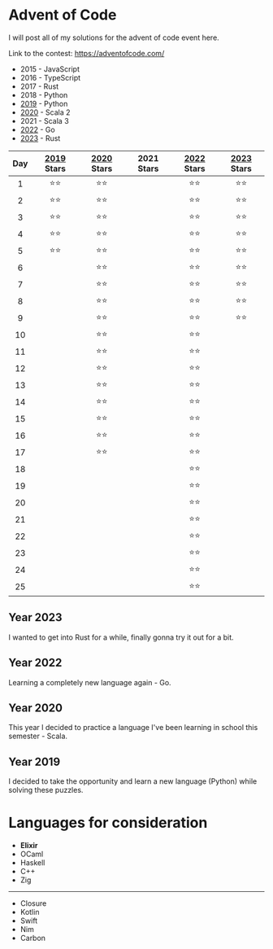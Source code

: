 # Advent of Code

I will post all of my solutions for the advent of code event here.

Link to the contest: https://adventofcode.com/

- 2015 - JavaScript
- 2016 - TypeScript
- 2017 - Rust
- 2018 - Python
- [2019](/2019/) - Python
- [2020](/2020/src/main/scala/aoc/) - Scala 2
- 2021 - Scala 3
- [2022](/2022/) - Go
- [2023](/2023/) - Rust

| **Day** | [2019](/2019/) **Stars** | [2020](/2020/src/main/scala/aoc/) **Stars** | 2021 **Stars** | [2022](/2022/) **Stars** | [2023](/2023/) **Stars** |
| :-----: | :----------------------: | :-----------------------------------------: | :------------: | :----------------------: | :----------------------: |
|    1    |           ⭐⭐           |                    ⭐⭐                     |                |           ⭐⭐           |            ⭐⭐          |
|    2    |           ⭐⭐           |                    ⭐⭐                     |                |           ⭐⭐           |            ⭐⭐          | 
|    3    |           ⭐⭐           |                    ⭐⭐                     |                |           ⭐⭐           |            ⭐⭐          |
|    4    |           ⭐⭐           |                    ⭐⭐                     |                |           ⭐⭐           |            ⭐⭐          |
|    5    |           ⭐⭐           |                    ⭐⭐                     |                |           ⭐⭐           |            ⭐⭐          |
|    6    |                          |                    ⭐⭐                     |                |           ⭐⭐           |            ⭐⭐          |
|    7    |                          |                    ⭐⭐                     |                |           ⭐⭐           |            ⭐⭐          |
|    8    |                          |                    ⭐⭐                     |                |           ⭐⭐           |            ⭐⭐          |
|    9    |                          |                    ⭐⭐                     |                |           ⭐⭐           |            ⭐⭐          |
|   10    |                          |                    ⭐⭐                     |                |           ⭐⭐           |                          |
|   11    |                          |                    ⭐⭐                     |                |           ⭐⭐           |                          |
|   12    |                          |                    ⭐⭐                     |                |           ⭐⭐           |                          |
|   13    |                          |                    ⭐⭐                     |                |           ⭐⭐           |                          |
|   14    |                          |                    ⭐⭐                     |                |           ⭐⭐           |                          |
|   15    |                          |                    ⭐⭐                     |                |           ⭐⭐           |                          |
|   16    |                          |                    ⭐⭐                     |                |           ⭐⭐           |                          |
|   17    |                          |                    ⭐⭐                     |                |           ⭐⭐           |                          |
|   18    |                          |                                             |                |           ⭐⭐           |                          |
|   19    |                          |                                             |                |           ⭐⭐           |                          |
|   20    |                          |                                             |                |           ⭐⭐           |                          |
|   21    |                          |                                             |                |           ⭐⭐           |                          |
|   22    |                          |                                             |                |           ⭐⭐           |                          |
|   23    |                          |                                             |                |           ⭐⭐           |                          |
|   24    |                          |                                             |                |           ⭐⭐           |                          |
|   25    |                          |                                             |                |           ⭐⭐           |                          |

## Year 2023

I wanted to get into Rust for a while, finally gonna try it out for a bit.

## Year 2022

Learning a completely new language again - Go.

## Year 2020

This year I decided to practice a language I've been learning in school this semester - Scala.

## Year 2019

I decided to take the opportunity and learn a new language (Python) while solving these puzzles.

# Languages for consideration

- **Elixir**
- OCaml
- Haskell
- C++
- Zig

---

- Closure
- Kotlin
- Swift
- Nim
- Carbon
